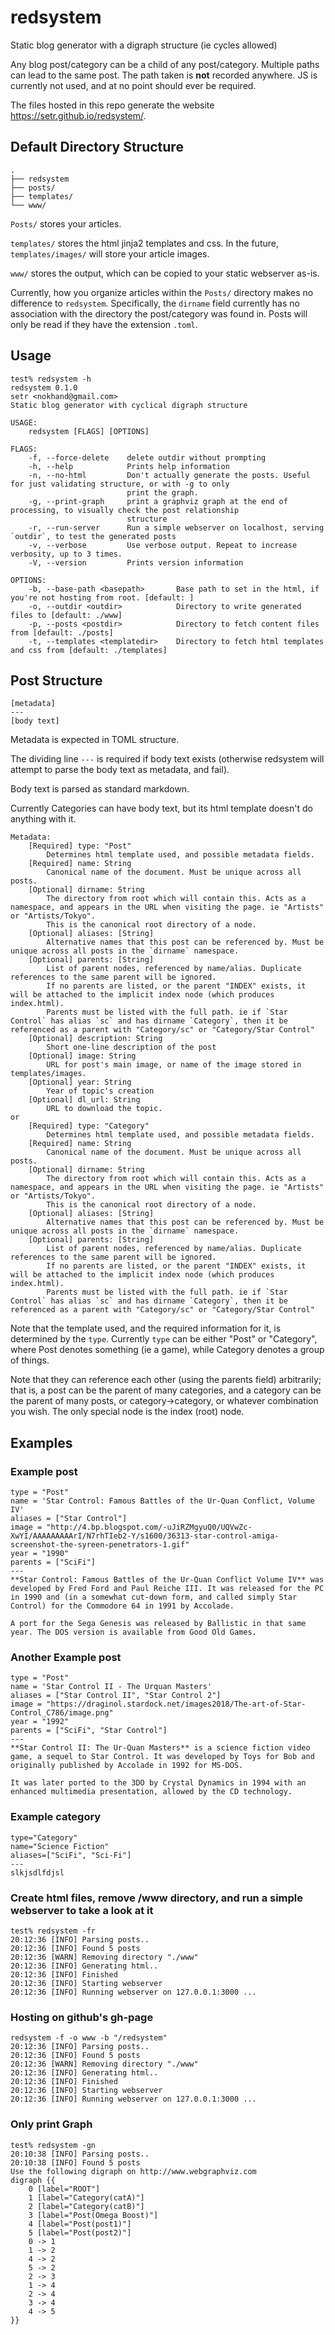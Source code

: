 # redsystem
Static blog generator with a digraph structure (ie cycles allowed)

Any blog post/category can be a child of any post/category. Multiple paths can lead to the same post. The path taken is **not** recorded anywhere. JS is currently not used, and at no point should ever be required. 

The files hosted in this repo generate the website https://setr.github.io/redsystem/.

## Default Directory Structure

```
.
├── redsystem
├── posts/
├── templates/
└── www/
```
`Posts/` stores your articles.

`templates/` stores the html jinja2 templates and css. In the future, `templates/images/` will store your article images.

`www/` stores the output, which can be copied to your static webserver as-is.

Currently, how you organize articles within the `Posts/` directory makes no difference to `redsystem`. Specifically, the `dirname` field currently has no association with the directory the post/category was found in. Posts will only be read if they have the extension `.toml`.


## Usage
```
test% redsystem -h
redsystem 0.1.0
setr <nokhand@gmail.com>
Static blog generator with cyclical digraph structure

USAGE:
    redsystem [FLAGS] [OPTIONS]

FLAGS:
    -f, --force-delete    delete outdir without prompting
    -h, --help            Prints help information
    -n, --no-html         Don't actually generate the posts. Useful for just validating structure, or with -g to only
                          print the graph.
    -g, --print-graph     print a graphviz graph at the end of processing, to visually check the post relationship
                          structure
    -r, --run-server      Run a simple webserver on localhost, serving `outdir`, to test the generated posts
    -v, --verbose         Use verbose output. Repeat to increase verbosity, up to 3 times.
    -V, --version         Prints version information

OPTIONS:
    -b, --base-path <basepath>       Base path to set in the html, if you're not hosting from root. [default: ]
    -o, --outdir <outdir>            Directory to write generated files to [default: ./www]
    -p, --posts <postdir>            Directory to fetch content files from [default: ./posts]
    -t, --templates <templatedir>    Directory to fetch html templates and css from [default: ./templates]
```

## Post Structure
```
[metadata]
---
[body text]
```
Metadata is expected in TOML structure.

The dividing line `---` is required if body text exists (otherwise redsystem will attempt to parse the body text as metadata, and fail).

Body text is parsed as standard markdown.

Currently Categories can have body text, but its html template doesn't do anything with it.
```
Metadata:
    [Required] type: "Post"
        Determines html template used, and possible metadata fields.
    [Required] name: String
        Canonical name of the document. Must be unique across all posts.
    [Optional] dirname: String
        The directory from root which will contain this. Acts as a namespace, and appears in the URL when visiting the page. ie "Artists" or "Artists/Tokyo". 
        This is the canonical root directory of a node.
    [Optional] aliases: [String]
        Alternative names that this post can be referenced by. Must be unique across all posts in the `dirname` namespace.
    [Optional] parents: [String]
        List of parent nodes, referenced by name/alias. Duplicate references to the same parent will be ignored.
        If no parents are listed, or the parent "INDEX" exists, it will be attached to the implicit index node (which produces index.html).
        Parents must be listed with the full path. ie if `Star Control` has alias `sc` and has dirname `Category`, then it be referenced as a parent with "Category/sc" or "Category/Star Control"
    [Optional] description: String
        Short one-line description of the post
    [Optional] image: String
        URL for post's main image, or name of the image stored in templates/images.
    [Optional] year: String
        Year of topic's creation
    [Optional] dl_url: String
        URL to download the topic.
or
    [Required] type: "Category"
        Determines html template used, and possible metadata fields.
    [Required] name: String
        Canonical name of the document. Must be unique across all posts.
    [Optional] dirname: String
        The directory from root which will contain this. Acts as a namespace, and appears in the URL when visiting the page. ie "Artists" or "Artists/Tokyo". 
        This is the canonical root directory of a node.
    [Optional] aliases: [String]
        Alternative names that this post can be referenced by. Must be unique across all posts in the `dirname` namespace.
    [Optional] parents: [String]
        List of parent nodes, referenced by name/alias. Duplicate references to the same parent will be ignored.
        If no parents are listed, or the parent "INDEX" exists, it will be attached to the implicit index node (which produces index.html).
        Parents must be listed with the full path. ie if `Star Control` has alias `sc` and has dirname `Category`, then it be referenced as a parent with "Category/sc" or "Category/Star Control"
```
Note that the template used, and the required information for it, is determined by the `type`. Currently `type` can be either "Post" or "Category", where Post denotes something (ie a game), while Category denotes a group of things. 

Note that they can reference each other (using the parents field) arbitrarily; that is, a post can be the parent of many categories, and a category can be the parent of many posts, or category-\>category, or whatever combination you wish. The only special node is the index (root) node.

## Examples

### Example post
```
type = "Post"
name = 'Star Control: Famous Battles of the Ur-Quan Conflict, Volume IV'
aliases = ["Star Control"]
image = "http://4.bp.blogspot.com/-uJiRZMgyuQ0/UQVwZc-XwYI/AAAAAAAAArI/N7rhTIeb2-Y/s1600/36313-star-control-amiga-screenshot-the-syreen-penetrators-1.gif"
year = "1990"
parents = ["SciFi"]
---
**Star Control: Famous Battles of the Ur-Quan Conflict Volume IV** was developed by Fred Ford and Paul Reiche III. It was released for the PC in 1990 and (in a somewhat cut-down form, and called simply Star Control) for the Commodore 64 in 1991 by Accolade. 

A port for the Sega Genesis was released by Ballistic in that same year. The DOS version is available from Good Old Games.
```
### Another Example post
```
type = "Post"
name = 'Star Control II - The Urquan Masters'
aliases = ["Star Control II", "Star Control 2"]
image = "https://draginol.stardock.net/images2018/The-art-of-Star-Control_C786/image.png"
year = "1992"
parents = ["SciFi", "Star Control"]
---
**Star Control II: The Ur-Quan Masters** is a science fiction video game, a sequel to Star Control. It was developed by Toys for Bob and originally published by Accolade in 1992 for MS-DOS. 

It was later ported to the 3DO by Crystal Dynamics in 1994 with an enhanced multimedia presentation, allowed by the CD technology.
```

### Example category
```
type="Category"
name="Science Fiction"
aliases=["SciFi", "Sci-Fi"]
---
slkjsdlfdjsl
```


### Create html files, remove /www directory, and run a simple webserver to take a look at it
```
test% redsystem -fr
20:12:36 [INFO] Parsing posts..
20:12:36 [INFO] Found 5 posts
20:12:36 [WARN] Removing directory "./www"
20:12:36 [INFO] Generating html..
20:12:36 [INFO] Finished
20:12:36 [INFO] Starting webserver
20:12:36 [INFO] Running webserver on 127.0.0.1:3000 ...
```

### Hosting on github's gh-page
```
redsystem -f -o www -b "/redsystem"
20:12:36 [INFO] Parsing posts..
20:12:36 [INFO] Found 5 posts
20:12:36 [WARN] Removing directory "./www"
20:12:36 [INFO] Generating html..
20:12:36 [INFO] Finished
20:12:36 [INFO] Starting webserver
20:12:36 [INFO] Running webserver on 127.0.0.1:3000 ...
```

### Only print Graph
```
test% redsystem -gn
20:10:38 [INFO] Parsing posts..
20:10:38 [INFO] Found 5 posts
Use the following digraph on http://www.webgraphviz.com
digraph {{
    0 [label="ROOT"]
    1 [label="Category(catA)"]
    2 [label="Category(catB)"]
    3 [label="Post(Omega Boost)"]
    4 [label="Post(post1)"]
    5 [label="Post(post2)"]
    0 -> 1
    1 -> 2
    4 -> 2
    5 -> 2
    2 -> 3
    1 -> 4
    2 -> 4
    3 -> 4
    4 -> 5
}}
```
